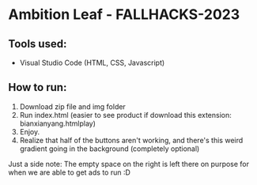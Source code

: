 # Ambition Leaf - FALLHACKS-2023

## Tools used:
- Visual Studio Code (HTML, CSS, Javascript)

## How to run:
1. Download zip file and img folder
2. Run index.html (easier to see product if download this extension: bianxianyang.htmlplay)
3. Enjoy.
4. Realize that half of the buttons aren't working, and there's this weird gradient going in the background (completely optional)

Just a side note: The empty space on the right is left there on purpose for when we are able to get ads to run :D
